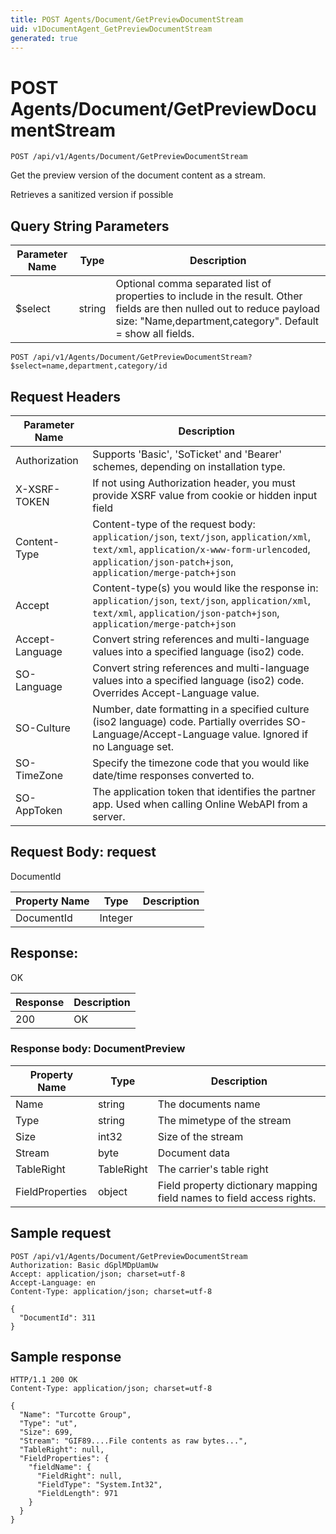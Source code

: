 ```yaml
---
title: POST Agents/Document/GetPreviewDocumentStream
uid: v1DocumentAgent_GetPreviewDocumentStream
generated: true
---
```


# POST Agents/Document/GetPreviewDocumentStream

```http
POST /api/v1/Agents/Document/GetPreviewDocumentStream
```

Get the preview version of the document content as a stream.


Retrieves a sanitized version if possible






## Query String Parameters

| Parameter Name | Type |  Description |
|----------------|------|--------------|
| $select | string |  Optional comma separated list of properties to include in the result. Other fields are then nulled out to reduce payload size: "Name,department,category". Default = show all fields. |

```http
POST /api/v1/Agents/Document/GetPreviewDocumentStream?$select=name,department,category/id
```


## Request Headers

| Parameter Name | Description |
|----------------|-------------|
| Authorization  | Supports 'Basic', 'SoTicket' and 'Bearer' schemes, depending on installation type. |
| X-XSRF-TOKEN   | If not using Authorization header, you must provide XSRF value from cookie or hidden input field |
| Content-Type | Content-type of the request body: `application/json`, `text/json`, `application/xml`, `text/xml`, `application/x-www-form-urlencoded`, `application/json-patch+json`, `application/merge-patch+json` |
| Accept         | Content-type(s) you would like the response in: `application/json`, `text/json`, `application/xml`, `text/xml`, `application/json-patch+json`, `application/merge-patch+json` |
| Accept-Language | Convert string references and multi-language values into a specified language (iso2) code. |
| SO-Language | Convert string references and multi-language values into a specified language (iso2) code. Overrides Accept-Language value. |
| SO-Culture | Number, date formatting in a specified culture (iso2 language) code. Partially overrides SO-Language/Accept-Language value. Ignored if no Language set. |
| SO-TimeZone | Specify the timezone code that you would like date/time responses converted to. |
| SO-AppToken | The application token that identifies the partner app. Used when calling Online WebAPI from a server. |

## Request Body: request 

DocumentId 

| Property Name | Type |  Description |
|----------------|------|--------------|
| DocumentId | Integer |  |

## Response:

OK

| Response | Description |
|----------------|-------------|
| 200 | OK |

### Response body: DocumentPreview

| Property Name | Type |  Description |
|----------------|------|--------------|
| Name | string | The documents name |
| Type | string | The mimetype of the stream |
| Size | int32 | Size of the stream |
| Stream | byte | Document data |
| TableRight | TableRight | The carrier's table right |
| FieldProperties | object | Field property dictionary mapping field names to field access rights. |

## Sample request

```http!
POST /api/v1/Agents/Document/GetPreviewDocumentStream
Authorization: Basic dGplMDpUamUw
Accept: application/json; charset=utf-8
Accept-Language: en
Content-Type: application/json; charset=utf-8

{
  "DocumentId": 311
}
```

## Sample response

```http_
HTTP/1.1 200 OK
Content-Type: application/json; charset=utf-8

{
  "Name": "Turcotte Group",
  "Type": "ut",
  "Size": 699,
  "Stream": "GIF89....File contents as raw bytes...",
  "TableRight": null,
  "FieldProperties": {
    "fieldName": {
      "FieldRight": null,
      "FieldType": "System.Int32",
      "FieldLength": 971
    }
  }
}
```